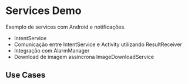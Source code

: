 # Services Demo

Exemplo de services com Android e notificações.

 * IntentService
 * Comunicação entre IntentService e Activity utilizando ResultReceiver
 * Integração com AlarmManager
 * Download de imagem assíncrona ImageDownloadService


## Use Cases

